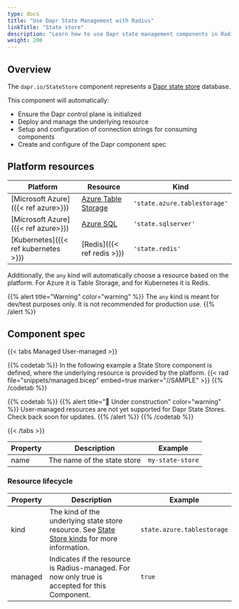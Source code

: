 ```yaml
---
type: docs
title: "Use Dapr State Management with Radius"
linkTitle: "State store"
description: "Learn how to use Dapr state management components in Radius"
weight: 200
---
```


## Overview

The `dapr.io/StateStore` component represents a [Dapr state store](https://docs.dapr.io/developing-applications/building-blocks/state-management/state-management-overview/) database.

This component will automatically:
- Ensure the Dapr control plane is initialized
- Deploy and manage the underlying resource
- Setup and configuration of connection strings for consuming components
- Create and configure of the Dapr component spec

## Platform resources

| Platform | Resource | Kind |
|----------|----------|------|
| [Microsoft Azure]({{< ref azure>}}) | [Azure Table Storage](#azure-table-storage) | `'state.azure.tablestorage'`
| [Microsoft Azure]({{< ref azure>}}) | [Azure SQL](#azure-table-storage) | `'state.sqlserver'`
| [Kubernetes]({{< ref kubernetes >}}) | [Redis]({{< ref redis >}}) | `'state.redis'`

Additionally, the `any` kind will automatically choose a resource based on the platform. For Azure it is Table Storage, and for Kubernetes it is Redis.

{{% alert title="Warning" color="warning" %}}
The `any` kind is meant for dev/test purposes only. It is not recommended for production use.
{{% /alert %}}

## Component spec

{{< tabs Managed User-managed >}}

{{% codetab %}}
In the following example a State Store component is defined, where the underlying resource is provided by the platform.
{{< rad file="snippets/managed.bicep" embed=true marker="//SAMPLE" >}}
{{% /codetab %}}

{{% codetab %}}
{{% alert title="🚧 Under construction" color="warning" %}}
User-managed resources are not yet supported for Dapr State Stores. Check back soon for updates.
{{% /alert %}}
{{% /codetab %}}

{{< /tabs >}}

| Property | Description | Example |
|----------|-------------|---------|
| name | The name of the state store | `my-state-store` |

### Resource lifecycle

| Property | Description | Example |
|----------|-------------|---------|
| kind | The kind of the underlying state store resource. See [State Store kinds](#platform-resources) for more information. | `state.azure.tablestorage`
| managed | Indicates if the resource is Radius-managed. For now only true is accepted for this Component. | `true`
